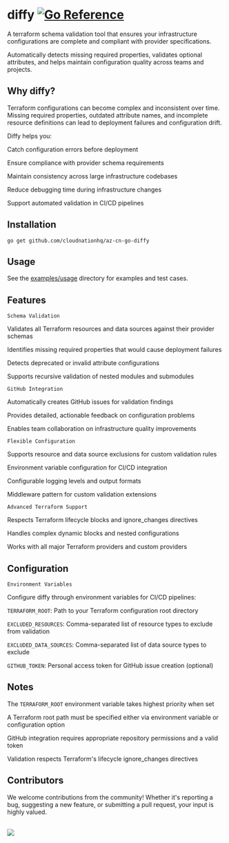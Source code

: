 # diffy [![Go Reference](https://pkg.go.dev/badge/github.com/cloudnationhq/az-cn-go-diffy.svg)](https://pkg.go.dev/github.com/cloudnationhq/az-cn-go-diffy)

A terraform schema validation tool that ensures your infrastructure configurations are complete and compliant with provider specifications.

Automatically detects missing required properties, validates optional attributes, and helps maintain configuration quality across teams and projects.

## Why diffy?

Terraform configurations can become complex and inconsistent over time. Missing required properties, outdated attribute names, and incomplete resource definitions can lead to deployment failures and configuration drift.

Diffy helps you:

Catch configuration errors before deployment

Ensure compliance with provider schema requirements

Maintain consistency across large infrastructure codebases

Reduce debugging time during infrastructure changes

Support automated validation in CI/CD pipelines

## Installation

`go get github.com/cloudnationhq/az-cn-go-diffy`

## Usage

See the [examples/usage](examples/usage/) directory for examples and test cases.

## Features

`Schema Validation`

Validates all Terraform resources and data sources against their provider schemas

Identifies missing required properties that would cause deployment failures

Detects deprecated or invalid attribute configurations

Supports recursive validation of nested modules and submodules

`GitHub Integration`

Automatically creates GitHub issues for validation findings

Provides detailed, actionable feedback on configuration problems

Enables team collaboration on infrastructure quality improvements

`Flexible Configuration`

Supports resource and data source exclusions for custom validation rules

Environment variable configuration for CI/CD integration

Configurable logging levels and output formats

Middleware pattern for custom validation extensions

`Advanced Terraform Support`

Respects Terraform lifecycle blocks and ignore_changes directives

Handles complex dynamic blocks and nested configurations

Works with all major Terraform providers and custom providers

## Configuration

`Environment Variables`

Configure diffy through environment variables for CI/CD pipelines:

`TERRAFORM_ROOT`: Path to your Terraform configuration root directory

`EXCLUDED_RESOURCES`: Comma-separated list of resource types to exclude from validation

`EXCLUDED_DATA_SOURCES`: Comma-separated list of data source types to exclude

`GITHUB_TOKEN`: Personal access token for GitHub issue creation (optional)

## Notes

The `TERRAFORM_ROOT` environment variable takes highest priority when set

A Terraform root path must be specified either via environment variable or configuration option

GitHub integration requires appropriate repository permissions and a valid token

Validation respects Terraform's lifecycle ignore_changes directives

## Contributors

We welcome contributions from the community! Whether it's reporting a bug, suggesting a new feature, or submitting a pull request, your input is highly valued. <br><br>

<a href="https://github.com/cloudnationhq/az-cn-go-diffy/graphs/contributors">
  <img src="https://contrib.rocks/image?repo=cloudnationhq/az-cn-go-diffy" />
</a>
